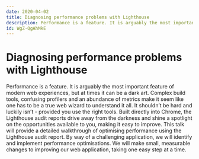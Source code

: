 ```yaml
---
date: 2020-04-02
title: Diagnosing performance problems with Lighthouse
description: Performance is a feature. It is arguably the most important feature of modern web experiences, but at times it can be a dark art. Complex build tools, confusing profilers and an abundance of metrics make it seem like one has to be a true web wizard to understand it all. It shouldn’t be hard and luckily isn’t - provided you use the right tools. Built directly into Chrome, the Lighthouse audit reports drive away from the darkness and shine a spotlight on the opportunities available to you, making it easy to improve. This talk will provide a detailed walkthrough of optimising performance using the Lighthouse audit report. By way of a challenging application, we will identify and implement performance optimisations. We will make small, measurable changes to improving our web application, taking one easy step at a time.
id: WgZ-QgAhMkE
---
```


# Diagnosing performance problems with Lighthouse

Performance is a feature. It is arguably the most important feature of modern web experiences, but at times it can be a dark art. Complex build tools, confusing profilers and an abundance of metrics make it seem like one has to be a true web wizard to understand it all. It shouldn’t be hard and luckily isn’t - provided you use the right tools. Built directly into Chrome, the Lighthouse audit reports drive away from the darkness and shine a spotlight on the opportunities available to you, making it easy to improve. This talk will provide a detailed walkthrough of optimising performance using the Lighthouse audit report. By way of a challenging application, we will identify and implement performance optimisations. We will make small, measurable changes to improving our web application, taking one easy step at a time.
